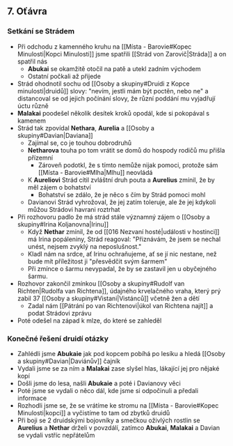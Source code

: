 ## 7. Oťávra

### Setkání se Strádem
 - Při odchodu z kamenného kruhu na [[Místa - Barovie#Kopec Minulosti|Kopci Minulosti]] jsme spatřili [[Strád von Zarovič|Stráda]] a on spatřil nás
	 - **Abukai** se okamžitě otočil na patě a utekl zadním východem
	 - Ostatní počkali až přijede
- Strád ohodnotil sochu od [[Osoby a skupiny#Druidi z Kopce minulosti|druidů]] slovy: "nevím, jestli mám být poctěn, nebo ne" a distancoval se od jejich počínání slovy, že různí poddání mu vyjadřují úctu různě
- **Malakai** poodešel několik desítek kroků opodál, kde si pokopával s kamenem
- Strád tak zpovídal **Nethara**, **Aurelia** a [[Osoby a skupiny#Davian|Daviana]]
	- Zajímal se, co je touhou dobrodruhů
	- **Netharova** touha po tom vrátit se domů do hospody rodičů mu přišla přízemní
		- Zároveň podotkl, že s tímto nemůže nijak pomoci, protože sám [[Místa - Barovie#Mlha|Mlhu]] neovládá
	- K **Aureliovi** Strád cítil zvláštní druh pouta a **Aurelius** zmínil, že by měl zájem o bohatství
		- Bohatství se zdálo, že je něco s čím by Strád pomoci mohl
	- Davianovi Strád vyhrožoval, že jej zatím toleruje, ale že jej kdykoli můžou Strádovi havrani roztrhat
- Při rozhovoru padlo že má strád stále významný zájem o [[Osoby a skupiny#Irina Koljanovna|Irinu]]
	- Když **Nethar** zmínil, že od [[016 Nezvaní hosté|události v hostinci]] má Irina popáleniny, Strád reagoval: "Přiznávám, že jsem se nechal unést, nejsem zvyklý na neposlušnost."
	- Kladl nám na srdce, ať Irinu ochraňujeme, ať se jí nic nestane, než bude mít příležitost ji "přesvědčit svým šarmem"
	- Při zmínce o šarmu nevypadal, že by se zastavil jen u obyčejného šarmu.
- Rozhovor zakončil zmínkou [[Osoby a skupiny#Rudolf van Richten|Rudolfa van Richtena]], údajného krvelačného vraha, který prý zabil 37 [[Osoby a skupiny#Vistani|Vistánců]] včetně žen a dětí
	- Zadal nám [[Pátrání po van Richtenovi|úkol van Richtena najít]] a podat Strádovi zprávu
- Poté odešel na západ k mlze, do které se zahleděl

### Konečné řešení druidí otázky
- Zahlédli jsme **Abukaie** jak pod kopcem pobíhá po lesíku a hledá [[Osoby a skupiny#Davian|Daviánův]] čajník
- Vydali jsme se za ním a **Malakai** zase slyšel hlas, lákající jej pro nějaké kopí
- Došli jsme do lesa, našli **Abukaie** a poté i Davianovy věci
- Poté jsme se vydali o něco dál, kde jsme si odpočinuli a předali informace
- Rozhodli jsme se, že se vrátíme ke stromu na [[Místa - Barovie#Kopec Minulosti|kopci]] a vyčistíme to tam od zbytků druidů
- Při boji se 2 druidskými bojovníky a smečkou oživlých rostlin se **Aurelius** a **Nethar** drželi v povzdálí, zatímco **Abukai**, **Malakai** a Davian se vydali vstříc nepřátelům